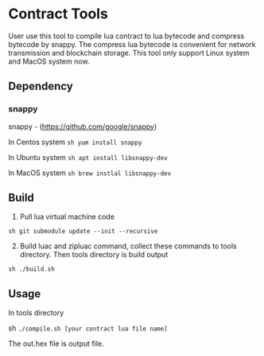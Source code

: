 # Contract Tools

User use this tool to compile lua contract to lua bytecode and compress bytecode by snappy. The compress lua bytecode is convenient for network transmission and blockchain storage. This tool only support Linux system and MacOS system now.

## Dependency

### snappy
snappy - (https://github.com/google/snappy)

In Centos system
`sh
yum install snappy
`

In Ubuntu system
`sh
apt install libsnappy-dev
`

In MacOS system
`sh
brew instlal libsnappy-dev
`

## Build

1. Pull lua virtual machine code

`sh
git submodule update --init --recursive
`

2. Build luac and zipluac command, collect these commands to tools directory. Then tools directory is build output

`sh
./build.sh
`

## Usage

In tools directory

sh
`
./compile.sh [your contract lua file name]
`

The out.hex file is output file.
